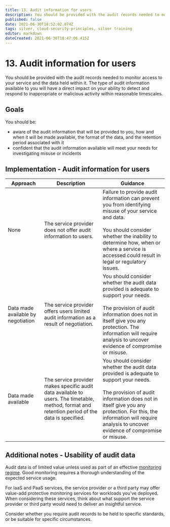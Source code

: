 ```yaml
---
title: 13. Audit information for users
description: You should be provided with the audit records needed to monitor access to your service and the data held within it.
published: false
date: 2021-06-30T18:52:02.874Z
tags: silver, cloud-security-principles, silver training
editor: markdown
dateCreated: 2021-06-30T18:47:06.415Z
---
```


# 13\. Audit information for users

You should be provided with the audit records needed to monitor access to your service and the data held within it. The type of audit information available to you will have a direct impact on your ability to detect and respond to inappropriate or malicious activity within reasonable timescales.

## Goals

You should be:

-   aware of the audit information that will be provided to you, how and when it will be made available, the format of the data, and the retention period associated with it
-   confident that the audit information available will meet your needs for investigating misuse or incidents

## **Implementation - Audit information for users**

| **Approach** | **Description** | **Guidance** |
| --- | --- | --- |
| None | The service provider does not offer audit information to users. | Failure to provide audit information can prevent you from identifying misuse of your service and data.<br><br>You should consider whether the inability to determine how, when or where a service is accessed could result in legal or regulatory issues. |
| Data made available by negotiation | The service provider offers users limited audit information as a result of negotiation. | You should consider whether the audit data provided is adequate to support your needs.<br><br>The provision of audit information does not in itself give you any protection. The information will require analysis to uncover evidence of compromise or misuse. |
| Data made available | The service provider makes specific audit data available to users. The timetable, method, format and retention period of the data is specified. | You should consider whether the audit data provided is adequate to support your needs.<br><br>The provision of audit information does not in itself give you any protection. For this, the information will require analysis to uncover evidence of compromise or misuse. |

## **Additional notes - Usability of audit data**

Audit data is of limited value unless used as part of an effective [monitoring regime](/guidance/introduction-logging-security-purposes). Good monitoring requires a thorough understanding of the expected service usage.

For IaaS and PaaS services, the service provider or a third party may offer value-add protective monitoring services for workloads you've deployed. When considering these services, think about what support the service provider or third party would need to deliver an insightful service.

Consider whether you require audit records to be held to specific standards, or be suitable for specific circumstances.